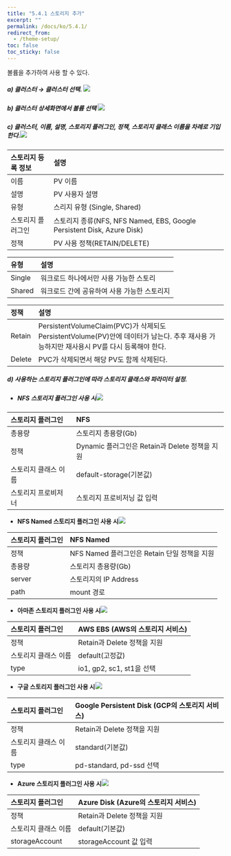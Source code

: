```yaml
---
title: "5.4.1 스토리지 추가"
excerpt: ""
permalink: /docs/ko/5.4.1/
redirect_from:
  - /theme-setup/
toc: false
toc_sticky: false
---
```



볼륨을 추가하여 사용 할 수 있다.

##### **a\) 클러스터** → **클러스터 선택.** ![](/assets/KR/3.0.0/5.4.1_1.png)

##### **b\) 클러스터 상세화면에서  볼륨 선택** ![](/assets/KR/3.0.0/5.4.1_2.png)

##### c\) 클러스터, 이름, 설명, 스토리지 플러그인, 정책, 스토리지 클래스 이름을 차례로 기입한다.![](/assets/KR/3.0.0/5.4.1_3.png)

| **스토리지 등록 정보** | **설명** |
| :--- | :--- |
| 이름 | PV 이름 |
| 설명 | PV 사용자 설명 |
| 유형 | 스리지 유형 (Single, Shared)
| 스토리지 플러그인 | 스토리지 종류\(NFS, NFS Named, EBS, Google Persistent Disk, Azure Disk\) |
| 정책 | PV 사용 정책\(RETAIN/DELETE\) |

| **유형** | **설명** |
| :--- | :--- |
| Single | 워크로드 하나에서만 사용 가능한 스토리 |
| Shared | 워크로드 간에 공유하여 사용 가능한 스토리지 |

| **정책** | **설명** |
| :--- | :--- |
| Retain | PersistentVolumeClaim\(PVC\)가 삭제되도 PersistentVolume\(PV\)안에 데이터가 남는다. 추후 재사용 가능하지만 재사용시 PV를 다시 등록해야 한다. |
| Delete | PVC가 삭제되면서 해당 PV도 함께 삭제된다. |


##### d\) 사용하는 스토리지 플러그인에 따라 스토리지 클래스와 파라미터 설정.

* ##### NFS 스토리지 플러그인 사용 시![](/assets/KR/3.0.0/5.4.1_4.png)

| 스토리지 플러그인 | **NFS** |
| :--- | :--- |
| 총용량 | 스토리지 총용량(Gb) |
| 정책 | Dynamic 플러그인은 Retain과 Delete 정책을 지원 |
| 스토리지 클래스 이름 | default-storage\(기본값\) |
| 스토리지 프로비저너 | 스토리지 프로비저닝 값 입력 |

* **NFS Named 스토리지 플러그인 사용 시**![](/assets/KR/3.0.0/5.4.1_5.png)

| 스토리지 플러그인 | **NFS** Named |
| :--- | :--- |
| 정책 | NFS Named 플러그인은 Retain 단일 정책을 지원 |
| 총용량 | 스토리지 총용량(Gb) |
| server | 스토리지의 IP Address |
| path | mount 경로 |

* **아마존 스토리지 플러그인 사용 시**![](/assets/KR/3.0.0/5.4.1_6.png)

| 스토리지 플러그인 | AWS EBS \(AWS의 스토리지 서비스\) |
| :--- | :--- |
| 정책 | Retain과 Delete 정책을 지원 |
| 스토리지 클래스 이름 | default\(고정값\) |
| type | io1, gp2, sc1, st1을 선택 |

* **구글 스토리지 플러그인 사용 시**![](/assets/KR/3.0.0/5.4.1_7.png)

| 스토리지 플러그인 | Google Persistent Disk \(GCP의 스토리지 서비스\) |
| :--- | :--- |
| 정책 | Retain과 Delete 정책을 지원 |
| 스토리지 클래스 이름 | standard\(기본값\) |
| type | pd-standard, pd-ssd 선택 |

* **Azure 스토리지 플러그인 사용 시**![](/assets/KR/3.0.0/5.4.1_8.png)

| 스토리지 플러그인 | Azure Disk \(Azure의 스토리지 서비스\) |
| :--- | :--- |
| 정책 | Retain과 Delete 정책을 지원 |
| 스토리지 클래스 이름 | default\(기본값\) |
| storageAccount | storageAccount 값 입력 |
